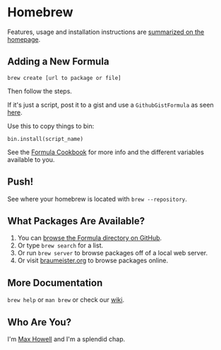 Homebrew
========
Features, usage and installation instructions are [summarized on the homepage][home].

## Adding a New Formula

	brew create [url to package or file]

Then follow the steps.

If it's just a script, post it to a gist and use a `GithubGistFormula` as seen [here](https://github.com/mxcl/homebrew/blob/master/Library/Formula/browser.rb).

Use this to copy things to bin:

	bin.install(script_name)

See the [Formula Cookbook](https://github.com/mxcl/homebrew/wiki/Formula-Cookbook) for more info and the different variables available to you.

## Push!

See where your homebrew is located with `brew --repository`.


What Packages Are Available?
----------------------------
1. You can [browse the Formula directory on GitHub][formula].
2. Or type `brew search` for a list.
3. Or run `brew server` to browse packages off of a local web server.
4. Or visit [braumeister.org][braumeister] to browse packages online.

More Documentation
------------------
`brew help` or `man brew` or check our [wiki][].

Who Are You?
------------
I'm [Max Howell][mxcl] and I'm a splendid chap.


[home]:http://mxcl.github.com/homebrew
[wiki]:http://wiki.github.com/mxcl/homebrew
[mxcl]:http://twitter.com/mxcl
[formula]:http://github.com/mxcl/homebrew/tree/master/Library/Formula/
[braumeister]:http://braumeister.org
